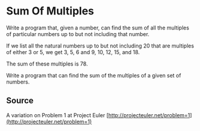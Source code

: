 # Sum Of Multiples

Write a program that, given a number, can find the sum of all the multiples of particular numbers up to but not
including that number.

If we list all the natural numbers up to but not including 20 that are multiples of either 3 or 5, we get 3, 5, 6 and 9,
10, 12, 15, and 18.

The sum of these multiples is 78.

Write a program that can find the sum of the multiples of a given set of numbers.

## Source

A variation on Problem 1 at Project Euler [http://projecteuler.net/problem=1](http://projecteuler.net/problem=1)

